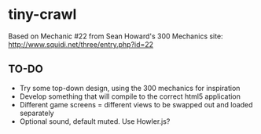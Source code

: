 tiny-crawl
==========

Based on Mechanic #22 from Sean Howard's 300 Mechanics site: http://www.squidi.net/three/entry.php?id=22

TO-DO
-----

- Try some top-down design, using the 300 mechanics for inspiration
- Develop something that will compile to the correct html5 application
- Different game screens = different views to be swapped out and loaded separately
- Optional sound, default muted. Use Howler.js?
